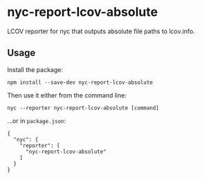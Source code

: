 # nyc-report-lcov-absolute

LCOV reporter for nyc that outputs absolute file paths to lcov.info.

## Usage

Install the package:

```
npm install --save-dev nyc-report-lcov-absolute
```

Then use it either from the command line:

```
nyc --reporter nyc-report-lcov-absolute [command]
```

...or in `package.json`:

```
{
  "nyc": {
    "reporter": [
      "nyc-report-lcov-absolute"
    ]
  }
}
```
